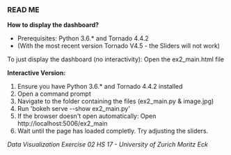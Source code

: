 ### READ ME

**How to display the dashboard?**
* Prerequisites: Python 3.6.* and Tornado 4.4.2
* (With the most recent version Tornado V4.5 - the Sliders will not work)

To just display the dashboard (no interactivity): Open the ex2_main.html file

**Interactive Version:**
1. Ensure you have Python 3.6.* and Tornado 4.4.2 installed
2. Open a command prompt 
3. Navigate to the folder containing the files (ex2_main.py & image.jpg)
4. Run 'bokeh serve --show ex2_main.py'
5. If the browser doesn't open automatically: Open http://localhost:5006/ex2_main
6. Wait until the page has loaded completly. Try adjusting the sliders. 

_Data Visualization Exercise 02
HS 17 - University of Zurich
Moritz Eck_